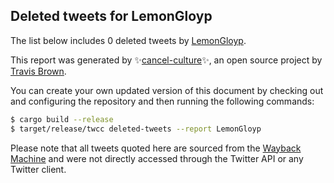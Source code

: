 ## Deleted tweets for LemonGloyp

The list below includes 0 deleted tweets by
[LemonGloyp](https://twitter.com/LemonGloyp).



This report was generated by ✨[cancel-culture](https://github.com/travisbrown/cancel-culture)✨,
an open source project by [Travis Brown](https://twitter.com/travisbrown).

You can create your own updated version of this document by checking out and configuring the
repository and then running the following commands:

```bash
$ cargo build --release
$ target/release/twcc deleted-tweets --report LemonGloyp
```

Please note that all tweets quoted here are sourced from the
[Wayback Machine](https://web.archive.org) and were not directly accessed through the Twitter API or
any Twitter client.

